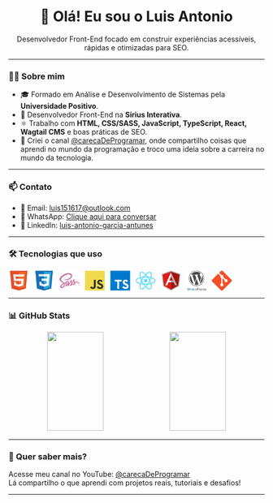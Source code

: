 <h1 align="center">👋 Olá! Eu sou o Luis Antonio</h1>

<p align="center">
  Desenvolvedor Front-End focado em construir experiências acessíveis, rápidas e otimizadas para SEO.
</p>

---

### 🧑‍💻 Sobre mim

- 🎓 Formado em Análise e Desenvolvimento de Sistemas pela **Universidade Positivo**.  
- 💼 Desenvolvedor Front-End na **Sirius Interativa**.  
- ⚛️ Trabalho com **HTML, CSS/SASS, JavaScript, TypeScript, React, Wagtail CMS** e boas práticas de SEO.  
- 🎥 Criei o canal [@carecaDeProgramar](https://www.youtube.com/@carecaDeProgramar), onde compartilho coisas que aprendi no mundo da programação e troco uma ideia sobre a carreira no mundo da tecnologia.  

---

### 📫 Contato

- 📧 Email: [luis151617@outlook.com](mailto:luis151617@outlook.com)  
- 💬 WhatsApp: [Clique aqui para conversar](https://wa.me/5541984920165)  
- 🔗 LinkedIn: [luis-antonio-garcia-antunes](https://www.linkedin.com/in/luis-antonio-garcia-antunes/)  

---

### 🛠️ Tecnologias que uso

<div align="center" style="display: flex; flex-wrap: wrap; gap: 10px;">
  <img height="40" width="40" src="https://raw.githubusercontent.com/devicons/devicon/master/icons/html5/html5-original.svg" alt="HTML5" />
  <img height="40" width="40" src="https://raw.githubusercontent.com/devicons/devicon/master/icons/css3/css3-original.svg" alt="CSS3" />
  <img height="40" width="40" src="https://raw.githubusercontent.com/devicons/devicon/master/icons/sass/sass-original.svg" alt="SASS" />
  <img height="40" width="40" src="https://raw.githubusercontent.com/devicons/devicon/master/icons/javascript/javascript-original.svg" alt="JavaScript" />
  <img height="40" width="40" src="https://raw.githubusercontent.com/devicons/devicon/master/icons/typescript/typescript-original.svg" alt="TypeScript" />
  <img height="40" width="40" src="https://raw.githubusercontent.com/devicons/devicon/master/icons/react/react-original.svg" alt="React" />
  <img height="40" width="40" src="https://raw.githubusercontent.com/devicons/devicon/master/icons/angularjs/angularjs-original.svg" alt="Angular" />
  <img height="40" width="40" src="https://raw.githubusercontent.com/devicons/devicon/master/icons/wordpress/wordpress-original.svg" alt="WordPress" />
  <img height="40" width="40" src="https://raw.githubusercontent.com/devicons/devicon/master/icons/git/git-original.svg" alt="Git" />
</div>

---

### 📊 GitHub Stats

<div align="center">
  <img height="195em" width="47%" src="https://github-readme-stats.vercel.app/api?username=LagAntunes&show_icons=true&theme=gruvbox&include_all_commits=true&count_private=true" />
  <img height="195em" width="47%" src="https://github-readme-stats.vercel.app/api/top-langs/?username=LagAntunes&layout=compact&langs_count=7&theme=gruvbox" />
</div>

---

### 🧠 Quer saber mais?

Acesse meu canal no YouTube: [@carecaDeProgramar](https://www.youtube.com/@carecaDeProgramar)  
Lá compartilho o que aprendi com projetos reais, tutoriais e desafios!

---
